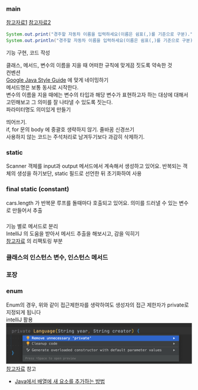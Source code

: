### main
[참고자료1](https://javacpro.tistory.com/11) [참고자료2](http://tcpschool.com/java/java_intro_program)

```java
System.out.print("경주할 자동차 이름을 입력하세요(이름은 쉼표(,)를 기준으로 구분).");
System.out.println("경주할 자동차 이름을 입력하세요(이름은 쉼표(,)를 기준으로 구분).");
```

기능 구현, 코드 작성

클래스, 메서드, 변수의 이름을 지을 때 어떠한 규칙에 맞게끔 짓도록 약속한 것\
컨벤션\
[Google Java Style Guide](https://google.github.io/styleguide/javaguide.html) 에 맞게 네이밍하기\
메서드명은 보통 동사로 시작한다.\
변수의 이름을 지을 때에는 변수의 타입과 해당 변수가 표현하고자 하는 대상에 대해서 고민해보고 그 의미를 잘 나타낼 수 있도록 짓는다.\
파라미터명도 의미있게 만들기

띄어쓰기.\
if, for 문의 body 에 중괄호 생략하지 않기.
줄바꿈 신경쓰기\
사용하지 않는 코드는 주석처리로 남겨두기보다 과감히 삭제하기.

### static
Scanner 객체를 input과 output 메서드에서 계속해서 생성하고 있어요. 반복되는 객체의 생성을 하기보단, static 필드로 선언한 뒤 초기화하여 사용

### final static (constant)
cars.length 가 반복문 루프를 돌때마다 호출되고 있어요. 의미를 드러낼 수 있는 변수로 만들어서 추출

###
기능 별로 메서드로 분리\
IntelliJ 의 도움을 받아서 메서드 추출을 해보시고, 감을 익히기\
[참고자료](https://gmlwjd9405.github.io/2019/05/21/intellij-shortkey.html) 의 리팩토링 부분

### 클래스의 인스턴스 변수, 인스턴스 메서드

### 포장

### enum
Enum의 경우, 위와 같이 접근제한자를 생략하여도 생성자의 접근 제한자가 private로 지정되게 됩니다\
intelliJ 활용\
![enum](../../img/117528935-a0943e80-b00f-11eb-8fa8-10fab7af21e6.png)
[참고자료](https://www.nextree.co.kr/p11686/) 참고



- [Java에서 배열에 새 요소를 추가하는 방법](https://www.delftstack.com/ko/howto/java/how-to-add-new-elements-to-an-array-in-java/)